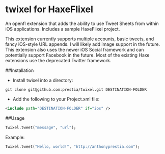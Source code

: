 # twixel for HaxeFlixel

An openfl extension that adds the ability to use Tweet Sheets from within iOS applications. Includes a sample HaxeFlixel project.

This extension currently supports multiple accounts, basic tweets, and fancy iOS-style URL appends. I will likely add image support in the future. This extension also uses the newer iOS Social framework and can potentially support Facebook in the future. Most of the existing Haxe extensions use the deprecated Twitter framework.

##Installation

* Install twixel into a directory:
```git
git clone git@github.com:prestia/twixel.git DESTINATION-FOLDER
```
* Add the following to your Project.xml file:
```xml
<include path="DESTINATION-FOLDER" if="ios" />
```

##Usage

```haxe
Twixel.tweet("message", "url");
```
Example:
```haxe
Twixel.tweet("Hello, world!", "http://anthonyprestia.com");
```
